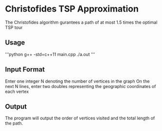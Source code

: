# Christofides TSP Approximation

The Christofides algorithm gurantees a path of at most 1.5 times the optimal TSP tour

## Usage
'''python
g++ -std=c++11 main.cpp
./a.out
'''

## Input Format
Enter one integer N denoting the number of vertices in the graph
On the next N lines, enter two doubles representing the geographic coordinates of each vertex

## Output
The program will output the order of vertices visited and the total length of the path.
